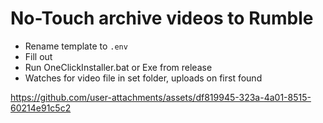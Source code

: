 # No-Touch archive videos to Rumble 

- Rename template to `.env`
- Fill out
- Run OneClickInstaller.bat or Exe from release
- Watches for video file in set folder, uploads on first found 


https://github.com/user-attachments/assets/df819945-323a-4a01-8515-60214e91c5c2

